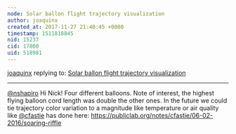 ```yaml
---
node: Solar ballon flight trajectory visualization
author: joaquinx
created_at: 2017-11-27 21:40:45 +0000
timestamp: 1511818845
nid: 15237
cid: 17800
uid: 518981
---
```




[joaquinx](../profile/joaquinx) replying to: [Solar ballon flight trajectory visualization](../notes/joaquinx/11-25-2017/solar-ballon-flight-trajectory-visualization)

----
[@nshapiro](/profile/nshapiro) Hi Nick! Four different balloons. Note of interest, the highest flying balloon cord length was  double the other ones. In the future we could tie trajectory color variation to a magnitude like temperature or air quality like [@cfastie](/profile/cfastie) has done here: https://publiclab.org/notes/cfastie/06-02-2016/soaring-riffle